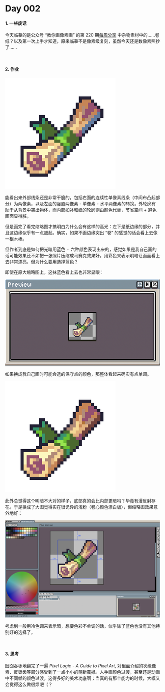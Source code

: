 # Day 002

#### 1. 一些废话 

今天临摹的是公众号 “教你画像素画” 的第 220 期[每周分享](https://mp.weixin.qq.com/s/OimH2Wg9g7lupFc1Fzed7g) 中杂物素材中的……卷纸？以及第一次上手才知道，原来临摹不是像素级复刻，虽然今天还是数像素照抄了……

<br>

#### 2. 作业

![卷纸](../images/20230201/Sprite-0001.png)

能看出来外部线条还是非常干脆的，包括右面的连续性单像素线条（中间布凸起部分）为两像素，以及左面的竖直两像素 - 单像素 - 水平两像素的转换。外轮廓有助于从背景中突出物体，而内部如补和纸的轮廓则由颜色代替，节省空间 + 避免画面显得脏。

但是画完了看完缩略图才搞明白为什么会有这样的高光：左下是纸边缘的部分，并且这边缘似乎有一点翘起。确实，如果不画边缘突出 “卷” 的感觉的话会看上去像一根木棒。

但作者到底是如何把光暗用蓝色 + 六种颜色表现出来的，感觉如果是我自己画的话可能效果还不如把一张照片压缩成马赛克效果好。用彩色来表示明暗让画面看上去非常漂亮，但为什么要用选择蓝色？

即使在原大缩略图上，这抹蓝色看上去也非常显眼：

![卷纸](../images/20230201/preview.png)

如果换成我自己画时可能会选的保守点的颜色，那整体看起来确实有点单调。

![卷纸](../images/20230201/Sprite-0002.png)

此外总觉得这个明暗不大对的样子，底部真的会比内部更暗吗？毕竟有漫反射存在。于是换成了大图觉得实在很诡异的浅粉（卷心颜色漂白版），但缩略图效果意外地好：

![卷纸](../images/20230201/with-preview.png)

考虑到一般用冷色调来表示暗，想要色彩不单调的话，似乎除了蓝色也没有其他特别好的选择了。

<br>

#### 3. 思考

囫囵吞枣地翻完了一遍  *Pixel Logic - A Guide to Pixel Art*, 对里面介绍的次级像素、反锯齿等部分感受到了一点小小的萌新震撼。人手画颜色过渡，甚至还是动画中不同帧的颜色过渡，这得多好的美术功底啊；当真的有那个能力的时候，大概又会觉得这么做很烦吧（？